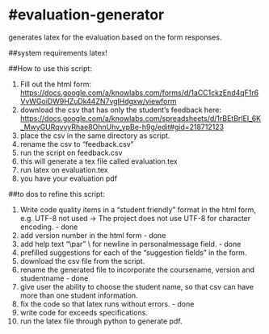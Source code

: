 #evaluation-generator
====================
generates latex for the evaluation based on the form responses. 

##system requirements
latex! 

##How to use this script:
1. Fill out the html form: https://docs.google.com/a/knowlabs.com/forms/d/1aCC1ckzEnd4qF1r6VvWGoiDW9HZuDk44ZN7vglHdgxw/viewform
2. download the csv that has only the student’s feedback here: https://docs.google.com/a/knowlabs.com/spreadsheets/d/1rBEtBrlEI_6K_MwyGURqvyyRhae8OhnUhv_ypBe-h9g/edit#gid=218712123
3. place the csv in the same directory as script.
4. rename the csv to “feedback.csv”
5. run the script on feedback.csv
6. this will generate a tex file called evaluation.tex 
7. run latex on evaluation.tex
8. you have your evaluation pdf



##to dos to refine this script: 

1. Write code quality items in a “student friendly” format in the html form, e.g. UTF-8 not used -> The project does not use UTF-8 for character encoding. - done
2. add version number in the html form - done
3. add help text “\par”  \\ for newline in personalmessage field. - done
4. prefilled suggestions for each of the “suggestion fields” in the form. 
5. download the csv file from the script. 
6. rename the generated file to incorporate the coursename, version and studentname - done
7. give user the ability to choose the student name, so that csv can have more than one student information. 
8. fix the code so that latex runs without errors. - done
9. write code for exceeds specifications. 
10. run the latex file through python to generate pdf. 
